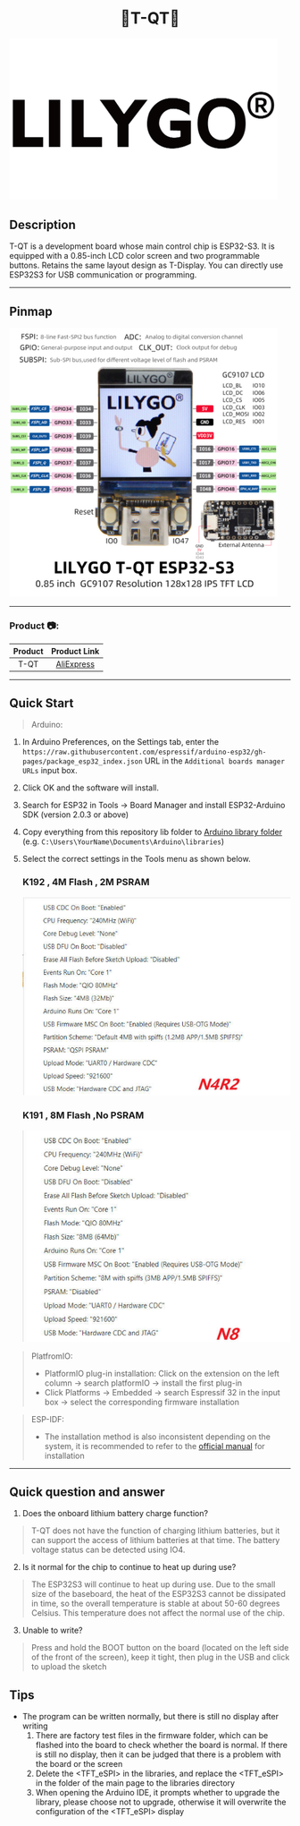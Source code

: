 <h1 align = "center"> 🌟T-QT🌟</h1>

<img  width="480" src=image/logo.png>

## Description

T-QT is a development board whose main control chip is ESP32-S3. It is equipped with a 0.85-inch LCD color screen and two programmable buttons. Retains the same layout design as T-Display. You can directly use ESP32S3 for USB communication or programming.

***
## Pinmap

<img  width="480" src=image/pinmap_en.jpg>

***
<h3 align = "left">Product 📷:</h3>

| Product |                            Product Link                             |
| :-----: | :-----------------------------------------------------------------: |
|  T-QT   | [AliExpress](https://www.aliexpress.com/item/1005004405292321.html) |


***
## Quick Start

> Arduino:
1. In Arduino Preferences, on the Settings tab, enter the `https://raw.githubusercontent.com/espressif/arduino-esp32/gh-pages/package_esp32_index.json` URL in the `Additional boards manager URLs` input box. 
2. Click OK and the software will install. 
3. Search for ESP32 in Tools → Board Manager and install ESP32-Arduino SDK (version 2.0.3 or above)
4. Copy everything from this repository lib folder to [Arduino library folder](https://docs.arduino.cc/software/ide-v1/tutorials/installing-libraries#manual-installation) (e.g. `C:\Users\YourName\Documents\Arduino\libraries`)
5. Select the correct settings in the Tools menu as shown below.

    ### K192 , 4M Flash , 2M PSRAM

    <img  width="480" src=image/N4R2.jpg>

    ### K191 , 8M Flash ,No PSRAM

    <img  width="480" src=image/N8.jpg>



> PlatfromIO:
> - PlatformIO plug-in installation: Click on the extension on the left column -> search platformIO -> install the first plug-in
> - Click Platforms -> Embedded -> search Espressif 32 in the input box -> select the corresponding firmware installation

> ESP-IDF:
> - The installation method is also inconsistent depending on the system, it is recommended to refer to the [official manual](https://docs.espressif.com/projects/esp-idf/en/latest/esp32/get-started/index.html) for installation


***
## Quick question and answer
1. Does the onboard lithium battery charge function?
> T-QT does not have the function of charging lithium batteries, but it can support the access of lithium batteries at that time. The battery voltage status can be detected using IO4. 
2. Is it normal for the chip to continue to heat up during use?
> The ESP32S3 will continue to heat up during use. Due to the small size of the baseboard, the heat of the ESP32S3 cannot be dissipated in time, so the overall temperature is stable at about 50-60 degrees Celsius. This temperature does not affect the normal use of the chip.
3. Unable to write?
> Press and hold the BOOT button on the board (located on the left side of the front of the screen), keep it tight, then plug in the USB and click to upload the sketch

## Tips

- The program can be written normally, but there is still no display after writing
    1. There are factory test files in the firmware folder, which can be flashed into the board to check whether the board is normal. If there is still no display, then it can be judged that there is a problem with the board or the screen
    2. Delete the <TFT_eSPI> in the libraries, and replace the <TFT_eSPI> in the <lib> folder of the main page to the libraries directory
    3. When opening the Arduino IDE, it prompts whether to upgrade the library, please choose not to upgrade, otherwise it will overwrite the configuration of the <TFT_eSPI> display